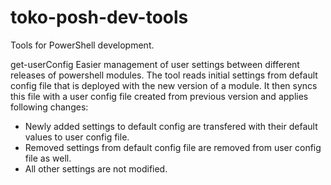 # toko-posh-dev-tools
Tools for PowerShell development.

get-userConfig
Easier management of user settings between different releases of powershell modules.
The tool reads initial settings from default config file that is deployed with the new version of a module.
It then syncs this file with a user config file created from previous version and applies following changes:
- Newly added settings to default config are transfered with their default values to user config file.
- Removed settings from default config file are removed from user config file as well.
- All other settings are not modified.